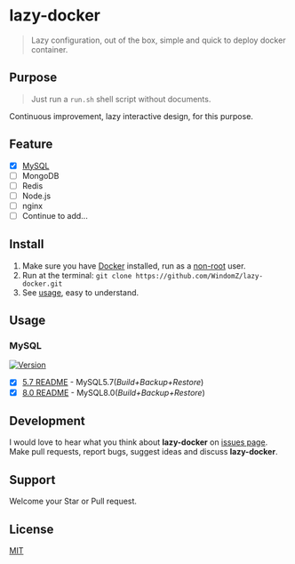 # lazy-docker

> Lazy configuration, out of the box, simple and quick to deploy docker container.

## Purpose

> Just run a `run.sh` shell script without documents.

Continuous improvement, lazy interactive design, for this purpose.

## Feature

- [x] [MySQL](#mysql)
- [ ] MongoDB
- [ ] Redis
- [ ] Node.js
- [ ] nginx
- [ ] Continue to add...

## Install

1. Make sure you have [Docker](https://docs.docker.com/) installed, 
run as a [non-root](https://docs.docker.com/engine/installation/linux/linux-postinstall/) user.
1. Run at the terminal: `git clone https://github.com/WindomZ/lazy-docker.git`
1. See [usage](#usage), easy to understand.

## Usage

### MySQL

[![Version](https://img.shields.io/badge/version-0.3.1-brightgreen.svg?style=flat-square)](https://github.com/WindomZ/lazy-docker/tree/master/mysql#readme)

- [x] [5.7 README](https://github.com/WindomZ/lazy-docker/tree/master/mysql/5.7#readme) - MySQL5.7(_Build+Backup+Restore_)
- [x] [8.0 README](https://github.com/WindomZ/lazy-docker/tree/master/mysql/8.0#readme) - MySQL8.0(_Build+Backup+Restore_)

## Development

I would love to hear what you think about **lazy-docker** on [issues page](https://github.com/WindomZ/lazy-docker/issues).
Make pull requests, report bugs, suggest ideas and discuss **lazy-docker**.

## Support

Welcome your Star or Pull request.

## License

[MIT](https://github.com/WindomZ/lazy-docker/blob/master/LICENSE)
